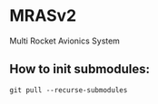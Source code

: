 # MRASv2
Multi Rocket Avionics System

## How to init submodules:
    git pull --recurse-submodules
